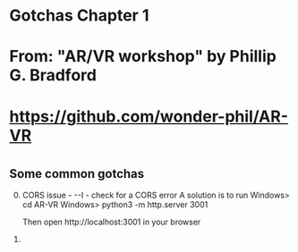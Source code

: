 # Gotchas Chapter 1
# 
#
# From: "AR/VR workshop" by Phillip G. Bradford
#  https://github.com/wonder-phil/AR-VR
#     
#

## Some common gotchas

0. CORS issue - <SHIFT>-<CTRL>-I  - check for a CORS error
    A solution is to run
	Windows> cd AR-VR
	Windows> python3 -m http.server 3001
	
	Then open http://localhost:3001 in your browser
   
1.

